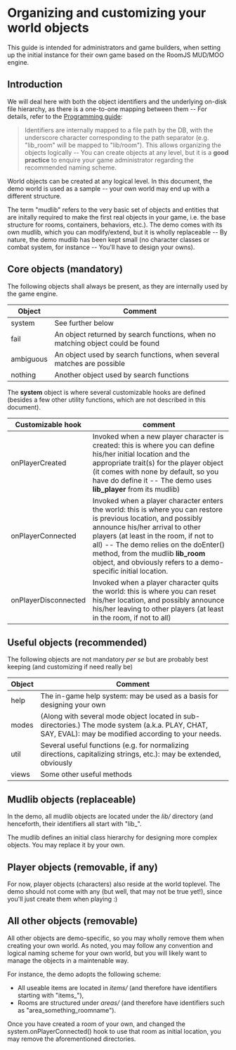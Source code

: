 # Organizing and customizing your world objects

This guide is intended for administrators and game builders, when setting up the initial instance for their own game based on the RoomJS MUD/MOO engine.

## Introduction
We will deal here with both the object identifiers and the underlying on-disk file hierarchy, as there is a one-to-one mapping between them -- For details, refer to the  [Programming guide](PROGRAMMING.md):

> Identifiers are internally mapped to a file path by the DB, with the underscore character
> corresponding to the path separator (e.g. "lib_room" will be mapped to "lib/room"). This allows
> organizing the objects logically -- You can create objects at any level, but it is a **good practice**
>to enquire your game administrator regarding the recommended naming scheme.

World objects can be created at any logical level. In this document, the demo world is used as a sample -- your own world may end up with a different structure.

The term "mudlib" refers to the very basic set of objects and entities that are initally required to make the first real objects in your game, i.e. the base structure for rooms, containers, behaviors, etc.). The demo comes with its own mudlib, which you can modify/extend, but it is wholly replaceable -- By nature, the demo mudlib has been kept small (no character classes or combat system, for instance -- You'll have to design your owns).

## Core objects (mandatory)
The following objects shall always be present, as they are internally used by the game engine.

| Object     | Comment |
| ---------- | ------- |
| system     | See further below |
| fail       | An object returned by search functions, when no matching object could be found |
| ambiguous  | An object used by search functions, when several matches are possible |
| nothing    | Another object used by search functions |

The **system** object is where several customizable hooks are defined (besides a few other utility functions, which are not described in this document).

| Customizable hook    | comment |
| -------------------- | ------- |
| onPlayerCreated | Invoked when a new player character is created: this is where you can define his/her initial location and the appropriate trait(s) for the player object (it comes with none by default, so you have do define it -- The demo uses **lib_player** from its mudlib) |
| onPlayerConnected | Invoked when a player character enters the world: this is where you can restore is previous location, and possibly announce his/her arrival to other players (at least in the room, if not to all) -- The demo relies on the doEnter() method, from the mudlib **lib_room** object, and obviously refers to a demo-specific initial location. |
| onPlayerDisconnected | Invoked when a player character quits the world: this is where you can reset his/her location, and possibly announce his/her leaving to other players (at least in the room, if not to all) |

## Useful objects (recommended)
The following objects are not mandatory *per se* but are probably best keeping (and customizing if need really be)

| Object     | Comment |
| ---------- | ------- |
| help       | The in-game help system: may be used as a basis for designing your own |
| modes      | (Along with several mode object located in sub-directories.) The mode system (a.k.a. PLAY, CHAT, SAY, EVAL): may be modified according to your needs. |
| util  | Several useful functions (e.g. for normalizing directions, capitalizing strings, etc.): may be extended, obviously |
| views  | Some other useful methods |

## Mudlib objects (replaceable)

In the demo, all mudlib objects are located under the *lib/* directory (and henceforth, their identifiers all start with "lib_".

The mudlib defines an initial class hierarchy for designing more complex objects. You may replace it by your own.

## Player objects (removable, if any)

For now, player objects (characters) also reside at the world toplevel.
The demo should not come with any (but well, that may not be true yet!), since you'll just create them when playing :)

## All other objects (removable)

All other objects are demo-specific, so you may wholly remove them when creating your own world. As noted, you may follow any convention and logical naming scheme for your own world, but you will likely want to manage the objects in a maintenable way. 

For instance, the demo adopts the following scheme:
- All useable items are located in *items/* (and therefore have identifiers starting with "items_"),
- Rooms are structured under *areas/* (and therefore have identifiers such as "area_something_roomname").

Once you have created a room of your own, and changed the system.onPlayerConnected() hook
to use that room as initial location, you may remove the aforementioned directories.
